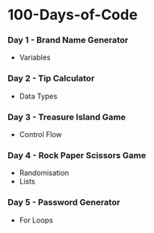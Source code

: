 # 100-Days-of-Code
### Day 1 - Brand Name Generator  
- Variables
### Day 2 - Tip Calculator  
- Data Types
### Day 3 - Treasure Island Game  
- Control Flow
### Day 4 - Rock Paper Scissors Game  
- Randomisation
- Lists
### Day 5 - Password Generator
- For Loops
